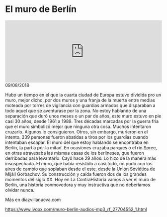 # El muro de Berlín
<iframe id='audio_88903085' frameborder='0' allowfullscreen='' scrolling='no' height='200' style='width:100%;' src='https://www.ivoox.com/player_ej_27704552_6_1.html' loading='lazy'></iframe>09/08/2018

Hubo un tiempo en el que la cuarta ciudad de Europa estuvo dividida pro un muro, mejor dicho, por dos muros y una franja de la muerte entre medias moteada por torres de vigilancia con guardias armados que disparaban a todo aquel que se aventurase por la zona. No estoy hablando de una separación que duró unos meses o un par de años, este muro estuvo en pie casi 30 años, desde 1961 a 1989. Tres décadas marcadas por la guerra fría que el muro simbolizó mejor que ninguna otra cosa. Muchos intentaron cruzarlo. Algunos lo consiguieron. Otros, sin embargo, murieron en el intento. 239 personas fueron abatidas a tiros por los guardias cuando intentaban escapar. El muro del que estoy hablando se encontraba en Berlín, la partía por la mitad. En ocasiones cruzaba parques o el río Spree, en otras atravesaba las mismas casas de los berlineses, que fueron derribadas para levantarlo. Cayó hace 29 años. Lo hizo de la manera más insospechada. El muro, que había resistido a casi todo, no pudo con los aires de cambio que soplaban desde el este, desde la Unión Soviética de Mijáil Gorbachov. Su construcción y caída fueron dos de los grandes momentos del siglo XX. Hoy en La ContraHistoria vamos a ver el muro de Berlín, una historia conmovedora y muy instructiva que no deberíamos olvidar nunca. 

 Más en diazvillanueva.com

https://www.ivoox.com/muro-berlin-audios-mp3_rf_27704552_1.html
